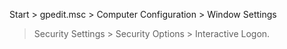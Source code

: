 Start > gpedit.msc > Computer Configuration > Window Settings
> Security Settings > Security Options > Interactive Logon.

